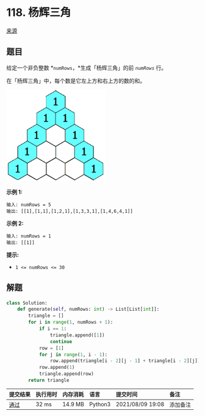 # 118. 杨辉三角

[来源](https://leetcode-cn.com/problems/pascals-triangle/)

## 题目

给定一个非负整数 *`numRows`，*生成「杨辉三角」的前 *`numRows`* 行。

在「杨辉三角」中，每个数是它左上方和右上方的数的和。

![img](images/normal-0118-1.gif)

 

**示例 1:**

```
输入: numRows = 5
输出: [[1],[1,1],[1,2,1],[1,3,3,1],[1,4,6,4,1]]
```

**示例 2:**

```
输入: numRows = 1
输出: [[1]]
```

**提示:**

- `1 <= numRows <= 30`

## 解题

```python
class Solution:
    def generate(self, numRows: int) -> List[List[int]]:
        triangle = []
        for i in range(1, numRows + 1):
            if i == 1:
                triangle.append([1])
                continue
            row = [1]
            for j in range(1, i - 1):
                row.append(triangle[i - 2][j - 1] + triangle[i - 2][j])
            row.append(1)
            triangle.append(row)
        return triangle
```

| 提交结果                                                     | 执行用时 | 内存消耗 | 语言    | 提交时间         | 备注     |
| :----------------------------------------------------------- | :------- | :------- | :------ | :--------------- | :------- |
| [通过](https://leetcode-cn.com/submissions/detail/205054158/) | 32 ms    | 14.9 MB  | Python3 | 2021/08/09 19:08 | 添加备注 |